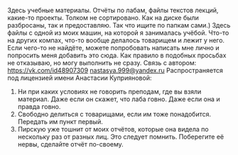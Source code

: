Здесь учебные материалы. Отчёты по лабам, файлы текстов лекций, какие-то проекты.
Толком не сортировано. Как на диске были разбросаны, так и предоставляю. Так что ищите по папкам сами.)
Здесь файлы с одной из моих машин, на которой я занималась учёбой. Что-то на других компах, что-то вообще делалось товарищем и лежит у него.
Если чего-то не найдёте, можете попробовать написать мне лично и попросить меня добавить это сюда. Как правило в подобных просьбах не отказываю, но могу выполнить не сразу.
Связь с автором: https://vk.com/id48907309 nastasya.999@yandex.ru
Распространяется под лицензией имени Анастасии Куприяновой:
1. Ни при каких условиях не говорить преподам, где вы взяли материал. Даже если он скажет, что лаба говно. Даже если она и правда говно.
2. Свободно делиться с товарищами, если им тоже понадобится. Передать им пункт первый.
3. Пирскую уже тошнит от моих отчётов, которые она видела по нескольку раз от разных лиц. Это следует помнить. Поберегите её нервы, сделайте отчёт по-своему.
